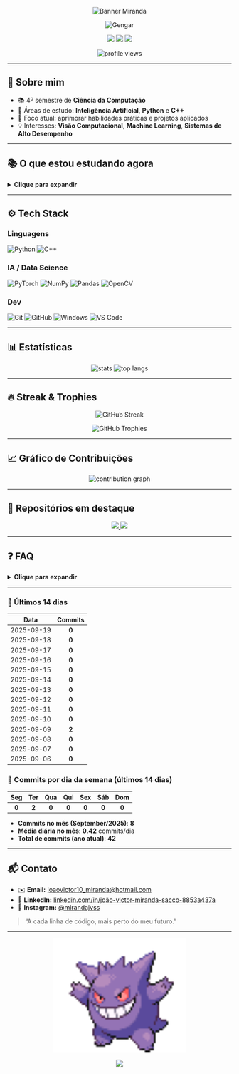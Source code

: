 <!-- TOPO: Modelo 2 - Roxo sólido neon -->
<p align="center">
  <img src="https://capsule-render.vercel.app/api?type=waving&height=250&text=Miranda&fontAlign=50&fontAlignY=40&color=9400D3&fontColor=ffffff&fontFamily=Pacifico&desc=Desenvolvedor%20e%20Estudante%20de%20Ci%C3%AAncia%20da%20Computa%C3%A7%C3%A3o&descAlign=50&descAlignY=65&descSize=14&animation=fadeIn" alt="Banner Miranda"/>
</p>

<!-- Mascote Gengar topo -->
<p align="center">
  <img src="https://raw.githubusercontent.com/PokeAPI/sprites/master/sprites/pokemon/other/showdown/94.gif" width="120" alt="Gengar"/>
</p>

<!-- CTA - Links rápidos -->
<p align="center">
  <a href="mailto:joaovictor10_miranda@hotmail.com"><img src="https://img.shields.io/badge/Contato-Email-9400D3?style=for-the-badge&logo=minutemailer&logoColor=white"/></a>
  <a href="https://www.linkedin.com/in/jo%C3%A3o-victor-miranda-sacco-8853a437a"><img src="https://img.shields.io/badge/LinkedIn-Conectar-9400D3?style=for-the-badge&logo=linkedin&logoColor=white"/></a>
  <a href="https://www.instagram.com/mirandajvss"><img src="https://img.shields.io/badge/Instagram-@mirandajvss-9400D3?style=for-the-badge&logo=instagram&logoColor=white"/></a>
</p>

<p align="center">
  <img src="https://komarev.com/ghpvc/?username=miranda-1&style=flat-square&label=Profile%20views&color=9400D3" alt="profile views"/>
</p>

---

## 🧩 Sobre mim
- 📚 4º semestre de **Ciência da Computação**
- 🧠 Áreas de estudo: **Inteligência Artificial**, **Python** e **C++**
- 🎯 Foco atual: aprimorar habilidades práticas e projetos aplicados
- 💡 Interesses: **Visão Computacional**, **Machine Learning**, **Sistemas de Alto Desempenho**

---

## 📚 O que estou estudando agora
<details>
  <summary><b>Clique para expandir</b></summary>
  <br>
  • Algoritmos e estruturas de dados em C++ <br>
  • Fundamentos de Machine Learning <br>
  • Python <br>
</details>

---

## ⚙️ Tech Stack
### Linguagens
![Python](https://img.shields.io/badge/Python-9400D3?style=for-the-badge&logo=python&logoColor=white)
![C++](https://img.shields.io/badge/C%2B%2B-9400D3?style=for-the-badge&logo=c%2B%2B&logoColor=white)

### IA / Data Science
![PyTorch](https://img.shields.io/badge/PyTorch-9400D3?style=for-the-badge&logo=pytorch&logoColor=white)
![NumPy](https://img.shields.io/badge/NumPy-9400D3?style=for-the-badge&logo=numpy&logoColor=white)
![Pandas](https://img.shields.io/badge/Pandas-9400D3?style=for-the-badge&logo=pandas&logoColor=white)
![OpenCV](https://img.shields.io/badge/OpenCV-9400D3?style=for-the-badge&logo=opencv&logoColor=white)

### Dev
![Git](https://img.shields.io/badge/Git-9400D3?style=for-the-badge&logo=git&logoColor=white)
![GitHub](https://img.shields.io/badge/GitHub-9400D3?style=for-the-badge&logo=github&logoColor=white)
![Windows](https://img.shields.io/badge/Windows-9400D3?style=for-the-badge&logo=windows&logoColor=white)
![VS Code](https://img.shields.io/badge/VS%20Code-9400D3?style=for-the-badge&logo=visualstudiocode&logoColor=white)

---

## 📊 Estatísticas
<p align="center">
  <img height="160" src="https://github-readme-stats.vercel.app/api?username=miranda-1&show_icons=true&theme=midnight-purple&rank_icon=github" alt="stats"/>
  <img height="160" src="https://github-readme-stats.vercel.app/api/top-langs/?username=miranda-1&layout=compact&theme=midnight-purple" alt="top langs"/>
</p>

---

## 🔥 Streak & Trophies
<p align="center">
  <img src="https://streak-stats.demolab.com?user=miranda-1&theme=tokyonight&hide_border=true&border_radius=6" alt="GitHub Streak" />
</p>

<p align="center">
  <img src="https://github-profile-trophy.vercel.app/?username=miranda-1&theme=dracula&no-frame=true&no-bg=true&margin-w=4" alt="GitHub Trophies"/>
</p>

---

## 📈 Gráfico de Contribuições
<p align="center">
  <img src="https://github-readme-activity-graph.vercel.app/graph?username=miranda-1&bg_color=0d1117&color=c9d1d9&line=9400D3&point=9400D3&area=true&hide_border=true" alt="contribution graph"/>
</p>

---

## 📂 Repositórios em destaque
<p align="center">
  <a href="https://github.com/miranda-1/Bootcamp-python-suzano">
    <img src="https://github-readme-stats.vercel.app/api/pin/?username=miranda-1&repo=Bootcamp-python-suzano&theme=midnight-purple" />
  </a>
  <a href="https://github.com/miranda-1/Primeira-aplicacao-em-python">
    <img src="https://github-readme-stats.vercel.app/api/pin/?username=miranda-1&repo=Primeira-aplicacao-em-python&theme=midnight-purple" />
  </a>
</p>

---

## ❓ FAQ
<details>
  <summary><b>Clique para expandir</b></summary>
  <br>
  <b>Stack preferida?</b> Python + PyTorch + C++. <br>
  <b>Ambiente?</b> Windows + VS Code. <br>
  <b>Objetivo?</b> Estágio/Trainee em IA ou Desenvolvimento de Software. <br>
</details>

---

<!--COMMITS_TABLE_START-->
### 🔮 Últimos 14 dias

| Data | Commits |
|:----:|:-------:|
| 2025-09-19 | **0** |
| 2025-09-18 | **0** |
| 2025-09-17 | **0** |
| 2025-09-16 | **0** |
| 2025-09-15 | **0** |
| 2025-09-14 | **0** |
| 2025-09-13 | **0** |
| 2025-09-12 | **0** |
| 2025-09-11 | **0** |
| 2025-09-10 | **0** |
| 2025-09-09 | **2** |
| 2025-09-08 | **0** |
| 2025-09-07 | **0** |
| 2025-09-06 | **0** |

### 💜 Commits por dia da semana (últimos 14 dias)

| Seg | Ter | Qua | Qui | Sex | Sáb | Dom |
|:---:|:---:|:---:|:---:|:---:|:---:|:---:|
| **0** | **2** | **0** | **0** | **0** | **0** | **0** |

<!--COMMITS_TABLE_END-->

<!--COMMITS_SUMMARY_START-->
- **Commits no mês (September/2025)**: **8**
- **Média diária no mês**: **0.42** commits/dia
- **Total de commits (ano atual)**: **42**

<!--COMMITS_SUMMARY_END-->

---

## 📬 Contato
- ✉️ **Email:** <joaovictor10_miranda@hotmail.com>  
- 💼 **LinkedIn:** [linkedin.com/in/joão-victor-miranda-sacco-8853a437a](https://www.linkedin.com/in/jo%C3%A3o-victor-miranda-sacco-8853a437a)  
- 📸 **Instagram:** [@mirandajvss](https://www.instagram.com/mirandajvss)  

> “A cada linha de código, mais perto do meu futuro.”

---

<!-- Mascote Gengar final -->
<p align="center">
  <img src="https://raw.githubusercontent.com/PokeAPI/sprites/master/sprites/pokemon/versions/generation-v/black-white/animated/94.gif" width="300" alt="Gengar"/>
</p>

<!-- RODAPÉ: Modelo 2 - Sólido roxo -->
<p align="center">
  <img src="https://capsule-render.vercel.app/api?type=waving&height=220&section=footer&color=9400D3&reversal=true&theme=dark"/>
</p>
